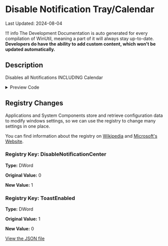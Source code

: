 ﻿# Disable Notification Tray/Calendar

Last Updated: 2024-08-04


!!! info
     The Development Documentation is auto generated for every compilation of WinUtil, meaning a part of it will always stay up-to-date. **Developers do have the ability to add custom content, which won't be updated automatically.**


## Description

Disables all Notifications INCLUDING Calendar

<!-- BEGIN CUSTOM CONTENT -->

<!-- END CUSTOM CONTENT -->

<details>
<summary>Preview Code</summary>

```json
{
    "Content":  "Disable Notification Tray/Calendar",
    "Description":  "Disables all Notifications INCLUDING Calendar",
    "category":  "z__Advanced Tweaks - CAUTION",
    "panel":  "1",
    "Order":  "a026_",
    "registry":  [
                     {
                         "Path":  "HKCU:\\Software\\Policies\\Microsoft\\Windows\\Explorer",
                         "Name":  "DisableNotificationCenter",
                         "Type":  "DWord",
                         "Value":  "1",
                         "OriginalValue":  "0"
                     },
                     {
                         "Path":  "HKCU:\\Software\\Microsoft\\Windows\\CurrentVersion\\PushNotifications",
                         "Name":  "ToastEnabled",
                         "Type":  "DWord",
                         "Value":  "0",
                         "OriginalValue":  "1"
                     }
                 ]
}
```
</details>

## Registry Changes
Applications and System Components store and retrieve configuration data to modify windows settings, so we can use the registry to change many settings in one place.

You can find information about the registry on [Wikipedia](https://www.wikiwand.com/en/Windows_Registry) and [Microsoft's Website](https://learn.microsoft.com/en-us/windows/win32/sysinfo/registry).
### Registry Key: DisableNotificationCenter
**Type:** DWord

**Original Value:** 0

**New Value:** 1

### Registry Key: ToastEnabled
**Type:** DWord

**Original Value:** 1

**New Value:** 0


<!-- BEGIN SECOND CUSTOM CONTENT -->

<!-- END SECOND CUSTOM CONTENT -->

[View the JSON file](https://github.com/ChrisTitusTech/winutil/tree/main/config/tweaks.json)

